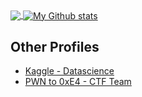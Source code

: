 <div class="stats">
  <a href="https://github.com/anuraghazra/github-readme-stats">
    <img align="center" src="https://github-readme-stats.vercel.app/api?username=saiputravu&count_private=true&show_icons=true&theme=dark&line_height=27" />
  </a>
  <a href="https://github.com/anuraghazra/github-readme-stats">
    <img align="center" src="https://github-readme-stats.vercel.app/api/top-langs/?username=saiputravu&theme=dark&hide=CSS,Batchfile,Javascript,HTML" alt="My Github stats" />
  </a>
</div>

<div class="Profiles">
  <h2> Other Profiles </h2>
  <ul>
    <li><a href="https://www.kaggle.com/saimyguy">Kaggle - Datascience</a></li>
    <li><a href="https://ctftime.org/team/121191">PWN to 0xE4 - CTF Team</a></li>
  </ul>
</div>

<!--
**saiputravu/saiputravu** is a ✨ _special_ ✨ repository because its `README.md` (this file) appears on your GitHub profile.

Here are some ideas to get you started:

- 🔭 I’m currently working on ...
- 🌱 I’m currently learning ...
- 👯 I’m looking to collaborate on ...
- 🤔 I’m looking for help with ...
- 💬 Ask me about ...
- 📫 How to reach me: ...
- 😄 Pronouns: ...
- ⚡ Fun fact: ...
-->
